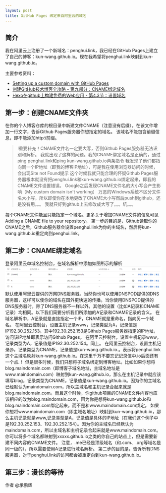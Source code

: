 ```yaml
---
layout: post
title: GitHub Pages 绑定来自阿里云的域名
---
```


## 简介
我在阿里云上注册了一个新域名：penghui.link，我已经在GitHub Pages上建立了自己的博客：kun-wang.github.io。现在我希望将penghui.link映射到kun-wang.github.io。

主要参考资料：
* <a href="https://help.github.com/articles/setting-up-a-custom-domain-with-github-pages/">Setting up a custom domain with GitHub Pages</a>
* <a href="http://blog.csdn.net/renfufei/article/details/37725057">创建GitHub技术博客全攻略 - 第九部分：CNAME绑定域名</a>
* <a href="http://blog.fens.me/hexo-blog-github/">Hexo在github上构建免费的Web应用 - 第4.3节：设置域名</a>

## 第一步：创建CNAME文件夹
在你的个人博客仓库的根目录中新建文件CNAME（注意没有后缀），在该文件增加一行文字，告诉Github Pages服务器你想指定的域名。
该域名不能包含前缀信息，即不能添加http:\\前缀。
> !重要补充！CNAME文件名一定要大写，否则Github Pages服务器无法识别和解析。
我就出现了这样的问题。我的CNAME绑定域名是正确的，通过ping penghui.link和ping kun-wang.github.io两条指令
我发现了他们都指向同一个IP地址（即我的博客IP地址），可是我在使用浏览器访问的时候，会出现Site not Found提示
这个时候我就只能合理的怀疑Github Pages服务器根本就没有把penghui.link和kun-wang.github.io绑定起来，即我的CNAME文件设置错误。
Google之后发现CNAME文件名的大小写会产生影响（My custom domain isn't working）
万恶的Windows系统不区分文件名大小写，所以即使你在本地更改了CNAME大小写然后push到github，还是没有用。。。
我就只好到github上去修改成大写了。。。坑。。。

每个CNAME文件能且只能指定一个域名。更多关于增加CNAME文件的信息可见Adding a CNAME file to your repository。
第一步的目的是，Github读取你的CNAME之后，Github服务器会设置penghui.link为你的主域名，然后将kun-wang.github.io重定向到penghui.link。

## 第二步：CNAME绑定域名
登录阿里云单域名控制台，在域名解析中添加如图所示的解析
<img src='/assets/images/github.png'>
默认使用阿里云提供的万网DNS服务器。当然你也可以使用DNSPOD提供的DNS服务器，这样可以使你的域名在国外更快速的传播。当你使用DNSPOD提供的DNS服务器时，除了DNS服务器不一样以外，其他的设置（比如A记录和CNAME记录）均相同。以下我们简要分析我们所添加的A记录和CNAME记录的含义。
在域名解析中，A记录就是直接指定一个IP，CNAME就是重命名，指向另一个域名。
在阿里云控制台，设置主机记录www，记录类型为A，记录值是IP192.30.252.153。其中192.30.252.153是Github Pages服务器指定的IP地址，访问该IP地址即表示访问Github Pages。
在阿里云控制台，设置主机记录www，记录类型为A，记录值是IP192.30.252.154。同上。
在阿里云控制台，设置主机记录@，记录类型为CNAME，记录值是kun-wang.github.io.。表示将penghui.link这个主域名映射kun-wang.github.io。在这里千万不要忘记记录值中.io后面还有一个点.！
但是很多时候，我们只想将子域名绑定到博客地址。比如如果你想将blog.maindomain.com（即博客子域名地址，主域名地址是www.maindomain.com）映射到kun-wang.github.io，那么在主机记录中就应该填写blog，记录类型为CNAME，记录值是kun-wang.github.io。因为你的主域名已经默认为maindomain.com，所以主域名和主机记录合起来就是blog.maindomain.com。而且这个时候，你github项目的CNAME文件内容也应该相应的改为blog.maindomain.com，因为你是想将kun-wang.github.io和blog.maindomain.com绑定起来，而不是和www.maindomain.com绑定。
如果你想将www.maindomain.com（即主域名地址）映射到kun-wang.github.io，那么主机记录就是www,记录类型是A，记录值是具体的IP地址（在我们这个例子中是192.30.252.153、192.30.252.154）。因为你的主域名已经默认为maindomain.com，所以主域名和主机记录合起来就是www.maindomain.com。
你可以将多个域名都映射到xxxxx.github.io之类的你自己的站点上，但是需要新建不同内容的CNAME文件。
注意，.me已经是顶级域名（和.com、.org等域名是同一级的），所以需要使用A记录进行域名解析。
第二步的目的是，告诉所有DNS服务器，对于penghui.link的访问都会被重定向到kun-wang.github.io。

## 第三步：漫长的等待

作者
@承鹏辉  

